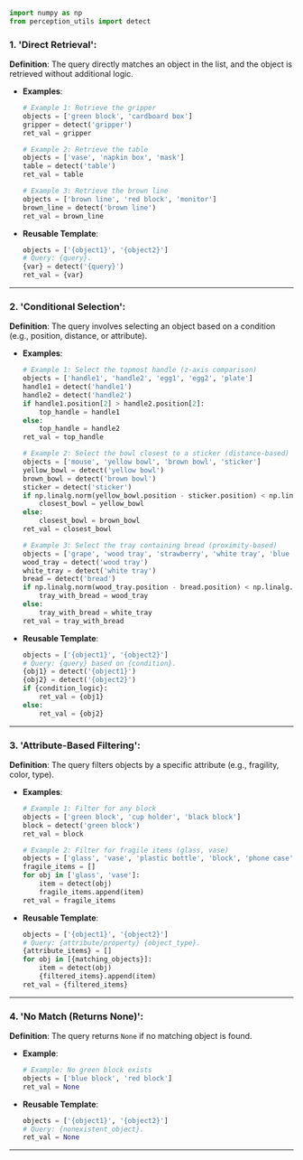 ```python
import numpy as np
from perception_utils import detect
```

### **1. 'Direct Retrieval'**:

**Definition**: The query directly matches an object in the list, and the object is retrieved without additional logic.

- **Examples**:
  ```python
  # Example 1: Retrieve the gripper
  objects = ['green block', 'cardboard box']
  gripper = detect('gripper')
  ret_val = gripper
  ```
  ```python
  # Example 2: Retrieve the table
  objects = ['vase', 'napkin box', 'mask']
  table = detect('table')
  ret_val = table
  ```
  ```python
  # Example 3: Retrieve the brown line
  objects = ['brown line', 'red block', 'monitor']
  brown_line = detect('brown line')
  ret_val = brown_line
  ```
- **Reusable Template**:
  ```python
  objects = ['{object1}', '{object2}']
  # Query: {query}.
  {var} = detect('{query}')
  ret_val = {var}
  ```

---

### **2. 'Conditional Selection'**:

**Definition**: The query involves selecting an object based on a condition (e.g., position, distance, or attribute).

- **Examples**:
  ```python
  # Example 1: Select the topmost handle (z-axis comparison)
  objects = ['handle1', 'handle2', 'egg1', 'egg2', 'plate']
  handle1 = detect('handle1')
  handle2 = detect('handle2')
  if handle1.position[2] > handle2.position[2]:
      top_handle = handle1
  else:
      top_handle = handle2
  ret_val = top_handle
  ```
  ```python
  # Example 2: Select the bowl closest to a sticker (distance-based)
  objects = ['mouse', 'yellow bowl', 'brown bowl', 'sticker']
  yellow_bowl = detect('yellow bowl')
  brown_bowl = detect('brown bowl')
  sticker = detect('sticker')
  if np.linalg.norm(yellow_bowl.position - sticker.position) < np.linalg.norm(brown_bowl.position - sticker.position):
      closest_bowl = yellow_bowl
  else:
      closest_bowl = brown_bowl
  ret_val = closest_bowl
  ```
  ```python
  # Example 3: Select the tray containing bread (proximity-based)
  objects = ['grape', 'wood tray', 'strawberry', 'white tray', 'blue tray', 'bread']
  wood_tray = detect('wood tray')
  white_tray = detect('white tray')
  bread = detect('bread')
  if np.linalg.norm(wood_tray.position - bread.position) < np.linalg.norm(white_tray.position - bread.position):
      tray_with_bread = wood_tray
  else:
      tray_with_bread = white_tray
  ret_val = tray_with_bread
  ```
- **Reusable Template**:
  ```python
  objects = ['{object1}', '{object2}']
  # Query: {query} based on {condition}.
  {obj1} = detect('{object1}')
  {obj2} = detect('{object2}')
  if {condition_logic}:
      ret_val = {obj1}
  else:
      ret_val = {obj2}
  ```

---

### **3. 'Attribute-Based Filtering'**:

**Definition**: The query filters objects by a specific attribute (e.g., fragility, color, type).

- **Examples**:
  ```python
  # Example 1: Filter for any block
  objects = ['green block', 'cup holder', 'black block']
  block = detect('green block')
  ret_val = block
  ```
  ```python
  # Example 2: Filter for fragile items (glass, vase)
  objects = ['glass', 'vase', 'plastic bottle', 'block', 'phone case']
  fragile_items = []
  for obj in ['glass', 'vase']:
      item = detect(obj)
      fragile_items.append(item)
  ret_val = fragile_items
  ```
- **Reusable Template**:
  ```python
  objects = ['{object1}', '{object2}']
  # Query: {attribute/property} {object_type}.
  {attribute_items} = []
  for obj in [{matching_objects}]:
      item = detect(obj)
      {filtered_items}.append(item)
  ret_val = {filtered_items}
  ```

---

### **4. 'No Match (Returns None)'**:

**Definition**: The query returns `None` if no matching object is found.

- **Example**:
  ```python
  # Example: No green block exists
  objects = ['blue block', 'red block']
  ret_val = None
  ```
- **Reusable Template**:
  ```python
  objects = ['{object1}', '{object2}']
  # Query: {nonexistent_object}.
  ret_val = None
  ```

---
